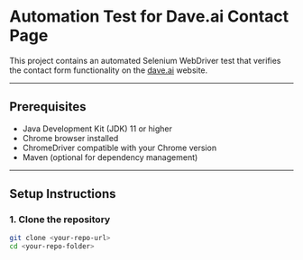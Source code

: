 # Automation Test for Dave.ai Contact Page

This project contains an automated Selenium WebDriver test that verifies the contact form functionality on the [dave.ai](https://www.iamdave.ai) website.

---

## Prerequisites

- Java Development Kit (JDK) 11 or higher
- Chrome browser installed
- ChromeDriver compatible with your Chrome version
- Maven (optional for dependency management)

---

## Setup Instructions

### 1. Clone the repository

```bash
git clone <your-repo-url>
cd <your-repo-folder>
